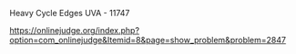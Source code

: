 Heavy Cycle Edges UVA - 11747 

https://onlinejudge.org/index.php?option=com_onlinejudge&Itemid=8&page=show_problem&problem=2847